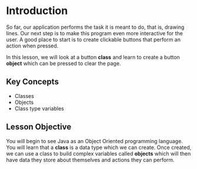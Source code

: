 # Introduction

So far, our application performs the task it is meant to do, that is, drawing lines. Our next step is to make this program even more interactive for the user. A good place to start is to create clickable buttons that perform an action when pressed.

In this lesson, we will look at a button **class** and learn to create a button **object** which can be pressed to clear the page.

## Key Concepts
- Classes
- Objects
- Class type variables

## Lesson Objective

You will begin to see Java as an Object Oriented programming language. You will learn that a **class** is a data type which we can create. Once created, we can use a class to build complex variables called **objects** which will then have data they store about themselves and actions they can perform.
